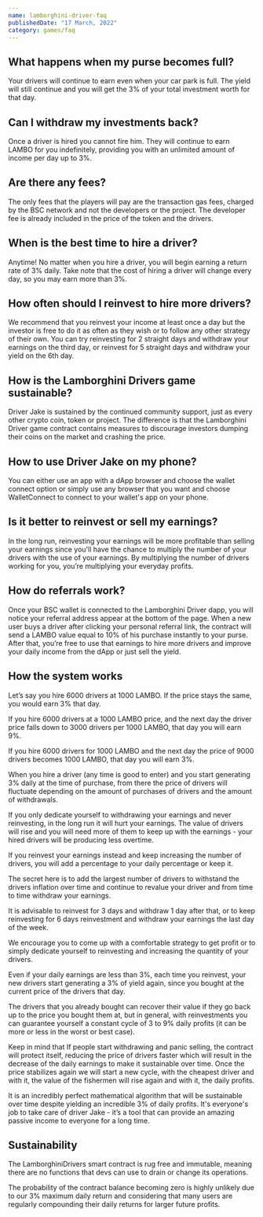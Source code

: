 ```yaml
---
name: lamborghini-driver-faq
publishedDate: "17 March, 2022"
category: games/faq
---
```


## What happens when my purse becomes full?
Your drivers will continue to earn even when your car park is full. The yield will still continue and you will get the 3% of your total investment worth for that day.

## Can I withdraw my investments back?
Once a driver is hired you cannot fire him. They will continue to earn LAMBO for you indefinitely, providing you with an unlimited amount of income per day up to 3%.

## Are there any fees?
The only fees that the players will pay are the transaction gas fees, charged by the BSC network and not the developers or the project. The developer fee is already included in the price of the token and the drivers.

## When is the best time to hire a driver?
Anytime! No matter when you hire a driver, you will begin earning a return rate of 3% daily. Take note that the cost of hiring a driver will change every day, so you may earn more than 3%.

## How often should I reinvest to hire more drivers?
We recommend that you reinvest your income at least once a day but the investor is free to do it as often as they wish or to follow any other strategy of their own. You can try reinvesting for 2 straight days and withdraw your earnings on the third day, or reinvest for 5 straight days and withdraw your yield on the 6th day.

## How is the Lamborghini Drivers game sustainable?
Driver Jake is sustained by the continued community support, just as every other crypto coin, token or project. The difference is that the Lamborghini Driver game contract contains measures to discourage investors dumping their coins on the market and crashing the price.

## How to use Driver Jake on my phone?
You can either use an app with a dApp browser and choose the wallet connect option or simply use any browser that you want and choose WalletConnect to connect to your wallet's app on your phone.

## Is it better to reinvest or sell my earnings?
In the long run, reinvesting your earnings will be more profitable than selling your earnings since you'll have the chance to multiply the number of your drivers with the use of your earnings. By multiplying the number of drivers working for you, you’re multiplying your everyday profits.

## How do referrals work?
Once your BSC wallet is connected to the Lamborghini Driver dapp, you will notice your referral address appear at the bottom of the page. When a new user buys a driver after clicking your personal referral link, the contract will send a LAMBO value equal to 10% of his purchase instantly to your purse. After that, you’re free to use that earnings to hire more drivers and improve your daily income from the dApp or just sell the yield.

## How the system works
Let’s say you hire 6000 drivers at 1000 LAMBO. If the price stays the same, you would earn 3% that day.

If you hire 6000 drivers at a 1000 LAMBO price, and the next day the driver price falls down to 3000 drivers per 1000 LAMBO, that day you will earn 9%.

If you hire 6000 drivers for 1000 LAMBO and the next day the price of 9000 drivers becomes 1000 LAMBO, that day you will earn 3%.

When you hire a driver (any time is good to enter) and you start generating 3% daily at the time of purchase, from there the price of drivers will fluctuate depending on the amount of purchases of drivers and the amount of withdrawals.

If you only dedicate yourself to withdrawing your earnings and never reinvesting, in the long run it will hurt your earnings. The value of drivers will rise and you will need more of them to keep up with the earnings - your hired drivers will be producing less overtime.

If you reinvest your earnings instead and keep increasing the number of drivers, you will add a percentage to your daily percentage or keep it.

The secret here is to add the largest number of drivers to withstand the drivers inflation over time and continue to revalue your driver and from time to time withdraw your earnings.

It is advisable to reinvest for 3 days and withdraw 1 day after that, or to keep reinvesting for 6 days reinvestment and withdraw your earnings the last day of the week.

We encourage you to come up with a comfortable strategy to get profit or to simply dedicate yourself to reinvesting and increasing the quantity of your drivers.

Even if your daily earnings are less than 3%, each time you reinvest, your new drivers start generating a 3% of yield again, since you bought at the current price of the drivers that day.

The drivers that you already bought can recover their value if they go back up to the price you bought them at, but in general, with reinvestments you can guarantee yourself a constant cycle of 3 to 9% daily profits (it can be more or less in the worst or best case).

Keep in mind that If people start withdrawing and panic selling, the contract will protect itself, reducing the price of drivers faster which will result in the decrease of the daily earnings to make it sustainable over time. Once the price stabilizes again we will start a new cycle, with the cheapest driver and with it, the value of the fishermen will rise again and with it, the daily profits.

It is an incredibly perfect mathematical algorithm that will be sustainable over time despite yielding an incredible 3% of daily profits. It's everyone's job to take care of driver Jake - it’s a tool that can provide an amazing passive income to everyone for a long time.

## Sustainability
The LamborghiniDrivers smart contract is rug free and immutable, meaning there are no functions that devs can use to drain or change its operations.

The probability of the contract balance becoming zero is highly unlikely due to our 3% maximum daily return and considering that many users are regularly compounding their daily returns for larger future profits.